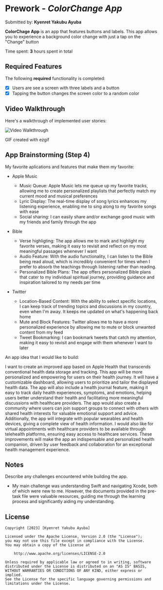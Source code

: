 # Prework - *ColorChange App*

Submitted by: **Kyenret Yakubu Ayuba**

**ColorChage App** is an app that features buttons and labels. This app allows you to experience a background color change with just a tap on the "Change" button

Time spent: **3** hours spent in total

## Required Features

The following **required** functionality is completed:

- [x] Users are see a screen with three labels and a button
- [x] Tapping the button changes the screen color to a random color
 
## Video Walkthrough

Here's a walkthrough of implemented user stories:

<img src='http://i.imgur.com/link/to/your/gif/file.gif' title='Video Walkthrough' width='' alt='Video Walkthrough' />

<!-- Replace this with whatever GIF tool you used! -->
GIF created with ezgif 
<!-- Recommended tools:
[Kap](https://getkap.co/) for macOS
[ScreenToGif](https://www.screentogif.com/) for Windows
[peek](https://github.com/phw/peek) for Linux. -->

## App Brainstorming (Step 4)
My favorite aplications and features that make them my favorite:
- Apple Music
   * Music Queue: Apple Music lets me queue up my favorite tracks, allowing me to create personalized playlists that perfectly match my current mood and musical preferences
   * Lyric Display: The real-time display of song lyrics enhances my listening experience, enabling me to sing along to my favorite songs with ease
   * Social sharing: I can easily share and/or exchange good music with my friends and family through the app

- Bible
  * Verse highligting: The app allows me to mark and highlight my favorite verses, making it easy to revisit and reflect on my most meaningful passages whenever I want
  * Audio Feature: With the audio functionality, I can listen to the Bible being read aloud, which is incredibly convenient for times when I prefer to absorb the teachings through listening rather than reading.
  * Personalized Bible Plans: The app offers personalized Bible plans that cater to my individual spiritual journey, providing guidance and inspiration tailored to my needs per time

- Twitter
  * Location-Based Content: With the ability to select specific locations, I can keep track of trending topics and discussions in my country, even when I'm away. It keeps me updated on what's happening back home
  * Mute and Block Features: Twitter allows me to have a more personalized experience by allowing me to mute or block unwanted content from my feed
  * Tweet Bookmarking: I can bookmark tweets that catch my attention, making it easy to revisit and engage with them whenever I want to later


An app idea that I would like to build:

I want to create an improved app based on Apple Health that transcends conventional health data storage and tracking. This app will be more personalized and empowering for users on their health journey. It will have a customizable dashboard, allowing users to prioritize and tailor the displayed health data. The app will also include a health journal feature, making it easy to track daily health experiences, symptoms, and emotions, helping users better understand their health and facilitating more meaningful discussions with healthcare providers. The app would also create a community where users can join support groups to connect with others with shared health interests for valuable emotional support and advice. Additionally, the app will integrate with popular wearables and health devices, giving a complete view of health information. I would also like for virtual appointments with healthcare providers to be available through telehealth platforms, ensuring easy access to healthcare services. These improvements will make the app an indispensable and personalized health companion, driven by user feedback and collaboration for an exceptional health management experience.

## Notes

Describe any challenges encountered while building the app.
*  My main challenge was understanding Swift and navigating Xcode, both of which were new to me. However, the documents provided in the pre-task file were valuable resources, guiding me through the learning process and significantly aiding my understanding.


## License

    Copyright [2023] [Kyenret Yakubu Ayuba]

    Licensed under the Apache License, Version 2.0 (the "License");
    you may not use this file except in compliance with the License.
    You may obtain a copy of the License at

        http://www.apache.org/licenses/LICENSE-2.0

    Unless required by applicable law or agreed to in writing, software
    distributed under the License is distributed on an "AS IS" BASIS,
    WITHOUT WARRANTIES OR CONDITIONS OF ANY KIND, either express or implied.
    See the License for the specific language governing permissions and
    limitations under the License.
